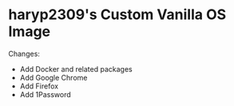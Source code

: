 # haryp2309's Custom Vanilla OS Image 
Changes:
- Add Docker and related packages
- Add Google Chrome
- Add Firefox
- Add 1Password
